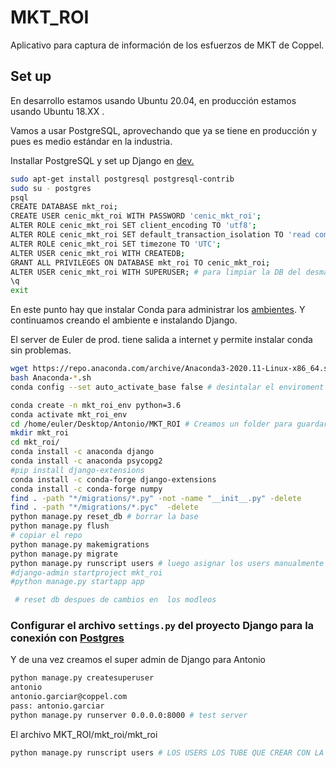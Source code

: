 # MKT_ROI
Aplicativo para captura de información de los esfuerzos de MKT de Coppel. 


## Set up 

En desarrollo estamos usando Ubuntu 20.04, en producción estamos usando Ubuntu 18.XX .

Vamos a usar PostgreSQL, aprovechando que ya se tiene en producción y pues es medio estándar en la industria. 

Installar PostgreSQL y set up Django en [dev.](https://www.digitalocean.com/community/tutorials/how-to-use-postgresql-with-your-django-application-on-ubuntu-14-04)

```bash 
sudo apt-get install postgresql postgresql-contrib
sudo su - postgres
psql
CREATE DATABASE mkt_roi;
CREATE USER cenic_mkt_roi WITH PASSWORD 'cenic_mkt_roi';
ALTER ROLE cenic_mkt_roi SET client_encoding TO 'utf8';
ALTER ROLE cenic_mkt_roi SET default_transaction_isolation TO 'read committed';
ALTER ROLE cenic_mkt_roi SET timezone TO 'UTC';
ALTER USER cenic_mkt_roi WITH CREATEDB;
GRANT ALL PRIVILEGES ON DATABASE mkt_roi TO cenic_mkt_roi;
ALTER USER cenic_mkt_roi WITH SUPERUSER; # para limpiar la DB del desmadre que hice con los modelos
\q
exit
```

En este punto hay que instalar Conda para administrar los [ambientes](https://docs.conda.io/projects/conda/en/latest/user-guide/install/linux.html).
Y continuamos creando el ambiente e instalando Django. 

El server de Euler de prod. tiene salida a internet y permite instalar conda sin problemas. 

```bash
wget https://repo.anaconda.com/archive/Anaconda3-2020.11-Linux-x86_64.sh # bajar conda de los repos del desarrollador
bash Anaconda-*.sh
conda config --set auto_activate_base false # desintalar el enviroment base

conda create -n mkt_roi_env python=3.6
conda activate mkt_roi_env 
cd /home/euler/Desktop/Antonio/MKT_ROI # Creamos un folder para guardar el proyecto donde se pueda en PROD
mkdir mkt_roi
cd mkt_roi/
conda install -c anaconda django
conda install -c anaconda psycopg2
#pip install django-extensions
conda install -c conda-forge django-extensions
conda install -c conda-forge numpy
find . -path "*/migrations/*.py" -not -name "__init__.py" -delete
find . -path "*/migrations/*.pyc"  -delete
python manage.py reset_db # borrar la base 
python manage.py flush 
# copiar el repo 
python manage.py makemigrations 
python manage.py migrate 
python manage.py runscript users # luego asignar los users manualmente en la vista dle admin -_-
#django-admin startproject mkt_roi
#python manage.py startapp app

 # reset db despues de cambios en  los modleos 
```

### Configurar el archivo `settings.py` del proyecto Django para la conexión con [Postgres](https://www.digitalocean.com/community/tutorials/how-to-use-postgresql-with-your-django-application-on-ubuntu-14-04)

Y de una vez creamos el super admin de Django para Antonio 

```bash
python manage.py createsuperuser
antonio
antonio.garciar@coppel.com
pass: antonio.garciar
python manage.py runserver 0.0.0.0:8000 # test server 
```

El archivo MKT_ROI/mkt_roi/mkt_roi

```bash
python manage.py runscript users # LOS USERS LOS TUBE QUE CREAR CON LA UI DEL ADMIN












